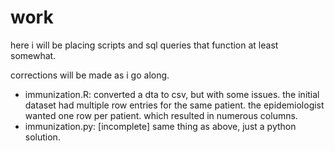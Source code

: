 # work

here i will be placing scripts and sql queries that function at least somewhat.

corrections will be made as i go along.

- immunization.R: converted a dta to csv, but with some issues. the initial 
    dataset had multiple row entries for the same patient. the epidemiologist 
    wanted one row per patient. which resulted in numerous columns. 
- immunization.py: [incomplete] same thing as above, just a python solution.
